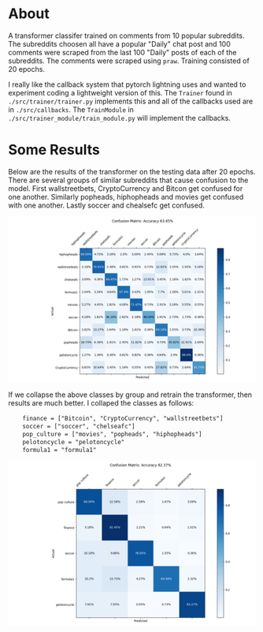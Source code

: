# About

A transformer classifer trained on comments from 10 popular subreddits.
The subreddits choosen all have a popular "Daily" chat post and 100 comments
were scraped from the last 100 "Daily" posts of each of the subreddits. The 
comments were scraped using `praw`. Training consisted of 20 epochs.

I really like the callback system that pytorch lightning uses and wanted to
experiment coding a lightweight version of this. The `Trainer` found in 
`./src/trainer/trainer.py` implements this and all of the callbacks used are
in `./src/callbacks`. The `TrainModule` in `./src/trainer_module/train_module.py` 
will implement the callbacks.

# Some Results

Below are the results of the transformer on the testing data after 20 epochs.
There are several groups of similar subreddits that cause confusion to the
model. First wallstreetbets, CryptoCurrency and Bitcon get confused for
one another. Similarly popheads, hiphopheads and movies get confused with
one another. Lastly soccer and chealsefc get confused.

![](./run_experiment/all/metrics/evaluation_ep0.png) 


If we collapse the above classes by group and retrain the transformer, then 
results are much better. I collaped the classes as follows:
```
    finance = ["Bitcoin", "CryptoCurrency", "wallstreetbets"]
    soccer = ["soccer", "chelseafc"]
    pop_culture = ["movies", "popheads", "hiphopheads"]
    pelotoncycle = "pelotoncycle"
    formula1 = "formula1"
```

![](./run_experiment/all_collapsed/metrics/evaluation_ep0.png) 
